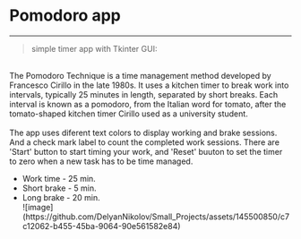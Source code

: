 # **Pomodoro app**
___
> simple timer app with Tkinter GUI:
<br>
<a>The Pomodoro Technique is a time management method developed by Francesco Cirillo in the late 1980s. It uses a kitchen timer to break work into intervals, typically 25 minutes in length, separated by short breaks. Each interval is known as a pomodoro, from the Italian word for tomato, after the tomato-shaped kitchen timer Cirillo used as a university student. </a>
<br>
<br>
<a> The app uses diferent text colors to display working and brake sessions. And a check mark label to count the completed work sessions. There are 'Start' button to start timing your work, and 'Reset' buuton to set the timer to zero when a new task has to be time managed.
<ul>
  <li>Work time - 25 min.</li>
  <li>Short brake - 5 min.</li>
  <li>Long brake - 20 min.</li>
<a>![image](https://github.com/DelyanNikolov/Small_Projects/assets/145500850/c7c12062-b455-45ba-9064-90e561582e84)</a>
